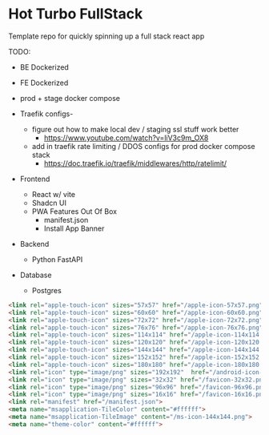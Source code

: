 # Hot Turbo FullStack
Template repo for quickly spinning up a full stack react app

TODO:
* BE Dockerized
* FE Dockerized
* prod + stage docker compose
* Traefik configs-
    * figure out how to make local dev / staging ssl stuff work better
        * https://www.youtube.com/watch?v=liV3c9m_OX8
    * add in traefik rate limiting / DDOS configs for prod docker compose stack
        * https://doc.traefik.io/traefik/middlewares/http/ratelimit/

* Frontend
    * React w/ vite
    * Shadcn UI
    * PWA Features Out Of Box
        * manifest.json
        * Install App Banner
* Backend
    * Python FastAPI
* Database
    * Postgres


```html
<link rel="apple-touch-icon" sizes="57x57" href="/apple-icon-57x57.png">
<link rel="apple-touch-icon" sizes="60x60" href="/apple-icon-60x60.png">
<link rel="apple-touch-icon" sizes="72x72" href="/apple-icon-72x72.png">
<link rel="apple-touch-icon" sizes="76x76" href="/apple-icon-76x76.png">
<link rel="apple-touch-icon" sizes="114x114" href="/apple-icon-114x114.png">
<link rel="apple-touch-icon" sizes="120x120" href="/apple-icon-120x120.png">
<link rel="apple-touch-icon" sizes="144x144" href="/apple-icon-144x144.png">
<link rel="apple-touch-icon" sizes="152x152" href="/apple-icon-152x152.png">
<link rel="apple-touch-icon" sizes="180x180" href="/apple-icon-180x180.png">
<link rel="icon" type="image/png" sizes="192x192"  href="/android-icon-192x192.png">
<link rel="icon" type="image/png" sizes="32x32" href="/favicon-32x32.png">
<link rel="icon" type="image/png" sizes="96x96" href="/favicon-96x96.png">
<link rel="icon" type="image/png" sizes="16x16" href="/favicon-16x16.png">
<link rel="manifest" href="/manifest.json">
<meta name="msapplication-TileColor" content="#ffffff">
<meta name="msapplication-TileImage" content="/ms-icon-144x144.png">
<meta name="theme-color" content="#ffffff">
```